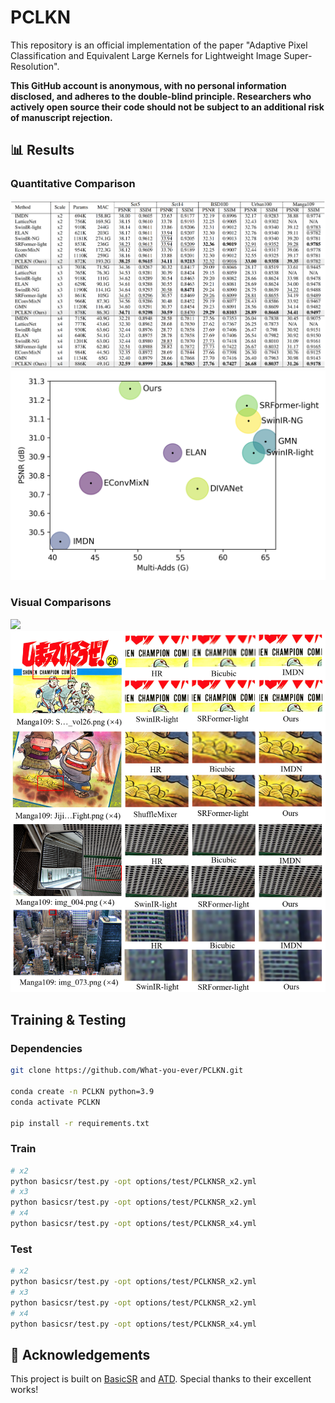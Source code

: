 # PCLKN
This repository is an official implementation of the paper "Adaptive Pixel Classification and Equivalent Large Kernels for Lightweight Image Super-Resolution".

**This GitHub account is anonymous, with no personal information disclosed, and adheres to the double-blind principle. Researchers who actively open source their code should not be subject to an additional risk of manuscript rejection.**

## 📊 Results
### Quantitative Comparison

<img src="images/comparisons.png">

<img src="images/bubble_plot.png">

### Visual Comparisons

<img src="images/visual.png">
<img src="images/visual2.png">

## Training & Testing 

### Dependencies 

```bash
git clone https://github.com/What-you-ever/PCLKN.git

conda create -n PCLKN python=3.9
conda activate PCLKN

pip install -r requirements.txt
```

### Train

```bash
# x2 
python basicsr/test.py -opt options/test/PCLKNSR_x2.yml
# x3
python basicsr/test.py -opt options/test/PCLKNSR_x2.yml
# x4
python basicsr/test.py -opt options/test/PCLKNSR_x4.yml
```
### Test

```bash
# x2
python basicsr/test.py -opt options/test/PCLKNSR_x2.yml
# x3
python basicsr/test.py -opt options/test/PCLKNSR_x2.yml
# x4
python basicsr/test.py -opt options/test/PCLKNSR_x4.yml
```


## 🏅 Acknowledgements

This project is built on [BasicSR](https://github.com/XPixelGroup/BasicSR) and [ATD](https://github.com/LabShuHangGU/Adaptive-Token-Dictionary). Special thanks to their excellent works!
